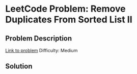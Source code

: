 # LeetCode Problem: Remove Duplicates From Sorted List II

## Problem Description
[Link to problem](https://leetcode.com/problems/remove-duplicates-from-sorted-list-ii/description/?envType=study-plan-v2&envId=top-interview-150)
Difficulty: Medium

## Solution
